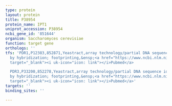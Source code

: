 ```yaml
---
type: protein
layout: protein
title: P38954
protein_name: IPT1
uniprot_accession: P38954
ncbi_gene_id: '851644'
organism: Saccharomyces cerevisiae
function: target gene
orthologs: ''
tfs: 'PDR1,P12383,852871,Yeastract,array technology/partial DNA sequence identification
  by hybridization; footprinting,&ensp;<a href="https://www.ncbi.nlm.nih.gov/pubmed/?term=24170807%5Buid%5D+OR+18627600%5Buid%5D+OR+16896209%5Buid%5D+OR+11323424%5Buid%5D"
  target="_blank"><i uk-icon="icon: link"></i>Pubmed</a>

  PDR3,P33200,852278,Yeastract,array technology/partial DNA sequence identification
  by hybridization; footprinting,&ensp;<a href="https://www.ncbi.nlm.nih.gov/pubmed/?term=15145054%5Buid%5D+OR+24170807%5Buid%5D+OR+18627600%5Buid%5D+OR+11323424%5Buid%5D"
  target="_blank"><i uk-icon="icon: link"></i>Pubmed</a>'
targets: ''
binding_sites: ''

---
```

